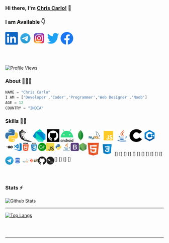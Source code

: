 <!--
**Chris-Carlo/Chris-Carlo** is a ✨ _special_ ✨ repository because its `README.md` (this file) appears on your GitHub profile.

Here are some ideas to get you started:

- 🔭 I’m currently working on ...
- 🌱 I’m currently learning ...
- 👯 I’m looking to collaborate on ...
- 🤔 I’m looking for help with ...
- 💬 Ask me about ...
- 📫 How to reach me: ...
- 😄 Pronouns: ...
- ⚡ Fun fact: ...
-->
### Hi there, I'm [Chris Carlo!](https://visi.tk/Chris) 👋


### I am Available 👇
<p>
<a href="https://www.linkedin.com/in"><img src="https://raw.githubusercontent.com/Chris-Carlo/Chris-Carlo/master/Linkedin.jpg" width="40" height="40" /></a>
<a href="https://tx.me/Chris_Carlo"><img src="https://raw.githubusercontent.com/Chris-Carlo/Chris-Carlo/master/Telegram.png" width="40" height="40" /></a>
<a href="https://www.instagram.com/chris_carlo_victor/"><img src="https://raw.githubusercontent.com/Chris-Carlo/Chris-Carlo/master/Instagram.jpg" width="40" height="40" /></a>
<a href="https://twitter.com/"><img src="https://raw.githubusercontent.com/Chris-Carlo/Chris-Carlo/master/Twitter.png" width="40" height="40" /></a>
<a href="https://www.facebook.com/deva.nandananbh"><img src="https://raw.githubusercontent.com/Chris-Carlo/Chris-Carlo/master/Facebook.webp" width="40" height="40" /></a>
  
</p>
</br>
</br>


![Profile Views](https://hits.seeyoufarm.com/api/count/incr/badge.svg?url=https://github.com/Chris-Carlo/&title=Profile%20Views)

### About 🙋🏻‍♂️
```python
NAME = "Chris Carlo"
I AM = ['Developer','Coder','Programmer','Web Designer','Noob']
AGE = 12
COUNTRY = "INDIA"
```


### Skills 👨‍💻

<a href=""><img src="https://raw.githubusercontent.com/Chris-Carlo/Chris-Carlo/master/Python.png" width="40" height="40" /></a>
<a href=""><img src="https://raw.githubusercontent.com/Chris-Carlo/Chris-Carlo/master/Flask.png" width="40" height="40" /></a>
<a href=""><img src="https://raw.githubusercontent.com/Chris-Carlo/Chris-Carlo/master/Dart.png" width="40" height="40" /></a>
<a href=""><img src="https://raw.githubusercontent.com/Chris-Carlo/Chris-Carlo/master/Github.png" width="40" height="40" /></a>
<a href=""><img src="https://raw.githubusercontent.com/Chris-Carlo/Chris-Carlo/master/Android.png" width="40" height="40" /></a>
<a href=""><img src="https://raw.githubusercontent.com/Chris-Carlo/Chris-Carlo/master/MongoDB.png" width="40" height="40" /></a>
<a href=""><img src="https://raw.githubusercontent.com/Chris-Carlo/Chris-Carlo/master/MySQL.png" width="40" height="40" /></a>
<a href=""><img src="https://raw.githubusercontent.com/Chris-Carlo/Chris-Carlo/master/JavaScript.png" width="40" height="40" /></a>
<a href=""><img src="https://raw.githubusercontent.com/Chris-Carlo/Chris-Carlo/master/Java.png" width="40" height="40" /></a>
<a href=""><img src="https://raw.githubusercontent.com/Chris-Carlo/Chris-Carlo/master/C.png" width="40" height="40" /></a>
<a href=""><img src="https://raw.githubusercontent.com/Chris-Carlo/Chris-Carlo/master/C++.png" width="40" height="40" /></a>
<a href=""><img src="https://raw.githubusercontent.com/Chris-Carlo/Chris-Carlo/master/HTML.jpg" width="40" height="40" /></a>
<a href=""><img src="https://raw.githubusercontent.com/Chris-Carlo/Chris-Carlo/master/CSS.png" width="40" height="40" /></a>
<img align="left" alt="go" width="26px" src="https://raw.githubusercontent.com/github/explore/80688e429a7d4ef2fca1e82350fe8e3517d3494d/topics/go/go.png" />
[<img align="left" alt="Visual Studio Code" width="26px" src="https://raw.githubusercontent.com/github/explore/80688e429a7d4ef2fca1e82350fe8e3517d3494d/topics/visual-studio-code/visual-studio-code.png" />]
[<img align="left" alt="HTML5" width="26px" src="https://raw.githubusercontent.com/github/explore/80688e429a7d4ef2fca1e82350fe8e3517d3494d/topics/html/html.png" />]
[<img align="left" alt="CSS3" width="26px" src="https://raw.githubusercontent.com/github/explore/80688e429a7d4ef2fca1e82350fe8e3517d3494d/topics/css/css.png" />]
[<img align="left" alt="csharp" width="26px" src="https://raw.githubusercontent.com/github/explore/80688e429a7d4ef2fca1e82350fe8e3517d3494d/topics/csharp/csharp.png" />]
[<img align="left" alt="JavaScript" width="26px" src="https://raw.githubusercontent.com/github/explore/80688e429a7d4ef2fca1e82350fe8e3517d3494d/topics/javascript/javascript.png" />]
[<img align="left" alt="Python" width="26px" src="https://raw.githubusercontent.com/github/explore/80688e429a7d4ef2fca1e82350fe8e3517d3494d/topics/python/python.png" />]
[<img align="left" alt="java" width="26px" src="https://raw.githubusercontent.com/github/explore/80688e429a7d4ef2fca1e82350fe8e3517d3494d/topics/java/java.png" />]
[<img align="left" alt="bootstrap" width="26px" src="https://raw.githubusercontent.com/github/explore/80688e429a7d4ef2fca1e82350fe8e3517d3494d/topics/bootstrap/bootstrap.png" />]
[<img align="left" alt="Node.js" width="26px" src="https://raw.githubusercontent.com/github/explore/80688e429a7d4ef2fca1e82350fe8e3517d3494d/topics/nodejs/nodejs.png" />]
[<img align="left" alt="telegramapi" width="26px" src="https://raw.githubusercontent.com/github/explore/80688e429a7d4ef2fca1e82350fe8e3517d3494d/topics/telegram/telegram.png" />]
[<img align="left" alt="SQL" width="26px" src="https://raw.githubusercontent.com/github/explore/80688e429a7d4ef2fca1e82350fe8e3517d3494d/topics/sql/sql.png" />]
[<img align="left" alt="MySQL" width="26px" src="https://raw.githubusercontent.com/github/explore/80688e429a7d4ef2fca1e82350fe8e3517d3494d/topics/mysql/mysql.png" />]
[<img align="left" alt="Git" width="26px" src="https://raw.githubusercontent.com/github/explore/80688e429a7d4ef2fca1e82350fe8e3517d3494d/topics/git/git.png" />]
[<img align="left" alt="GitHub" width="26px" src="https://raw.githubusercontent.com/github/explore/78df643247d429f6cc873026c0622819ad797942/topics/github/github.png" />]
[<img align="left" alt="HTML5" width="26px" src="https://raw.githubusercontent.com/github/explore/80688e429a7d4ef2fca1e82350fe8e3517d3494d/topics/terminal/terminal.png" />]

</br>
</br>


### Stats ⚡️

![Github Stats](https://github-readme-stats.vercel.app/api?username=Chris-Carlo&show_icons=true&include_all_commits=true&theme=monokai&cache_seconds=86400)

___

[![Top Langs](https://github-readme-stats.vercel.app/api/top-langs/?username=Chris-Carlo&layout=compact)](https://github.com/Chris-Carlo)








<br />
<br />

---
